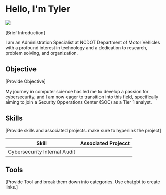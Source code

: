 # Hello, I'm Tyler
<a href="https://linkedin.com/in/tyler-parker-4293a1329"><img src="https://img.shields.io/badge/-LinkedIn-0072b1?&style=for-the-badge&logo=linkedin&logoColor=white" /></a>

[Brief Introduction]

I am an Administration Specialist at NCDOT Department of Motor Vehicles with a profound interest in technology and a dedication to research, problem solving, and organization.

## Objective
[Provide Objective]

My journey in computer science has led me to develop a passion for cybersecurity, and I am now eager to transition into this field, specifically aiming to join a Security Opperations Center (SOC) as a Tier 1 analyst.

## Skills
[Provide skills and associated projects. make sure to hyperlink the project]

| Skill                                                 | Associated Projecct              |
|-------------------------------------------------------|----------------------------------|
|Cybersecurity Internal Audit                           |                                  | 






## Tools
[Provide Tool and break them down into categories. Use chatgbt to create links.]







